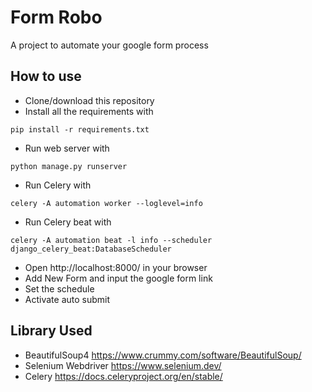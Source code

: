 # Form Robo
A project to automate your google form process


## How to use
- Clone/download this repository
- Install all the requirements with 
```
pip install -r requirements.txt
```
- Run web server with 
```
python manage.py runserver
```
- Run Celery with 
```
celery -A automation worker --loglevel=info
```
- Run Celery beat with
```
celery -A automation beat -l info --scheduler django_celery_beat:DatabaseScheduler
```
- Open http://localhost:8000/ in your browser
- Add New Form and input the google form link
- Set the schedule
- Activate auto submit


## Library Used
- BeautifulSoup4 https://www.crummy.com/software/BeautifulSoup/
- Selenium Webdriver https://www.selenium.dev/
- Celery https://docs.celeryproject.org/en/stable/
